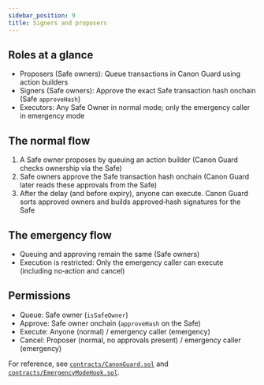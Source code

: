 ```yaml
---
sidebar_position: 9
title: Signers and proposers
---
```


## Roles at a glance

- Proposers (Safe owners): Queue transactions in Canon Guard using action builders
- Signers (Safe owners): Approve the exact Safe transaction hash onchain (Safe `approveHash`)
- Executors: Any Safe Owner in normal mode; only the emergency caller in emergency mode

## The normal flow

1) A Safe owner proposes by queuing an action builder (Canon Guard checks ownership via the Safe)
2) Safe owners approve the Safe transaction hash onchain (Canon Guard later reads these approvals from the Safe)
3) After the delay (and before expiry), anyone can execute. Canon Guard sorts approved owners and builds approved‑hash signatures for the Safe

## The emergency flow

- Queuing and approving remain the same (Safe owners)
- Execution is restricted: Only the emergency caller can execute (including no‑action and cancel)

## Permissions

- Queue: Safe owner (`isSafeOwner`)
- Approve: Safe owner onchain (`approveHash` on the Safe)
- Execute: Anyone (normal) / emergency caller (emergency)
- Cancel: Proposer (normal, no approvals present) / emergency caller (emergency)

For reference, see [`contracts/CanonGuard.sol`](https://github.com/defi-wonderland/canon-guard/blob/dev/src/contracts/CanonGuard.sol) and [`contracts/EmergencyModeHook.sol`](https://github.com/defi-wonderland/canon-guard/blob/dev/src/contracts/EmergencyModeHook.sol).
